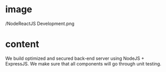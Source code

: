 # image

/NodeReactJS Development.png

# content

We build optimized and secured back-end server using NodeJS + ExpressJS. We make sure that all components will go through unit testing.
